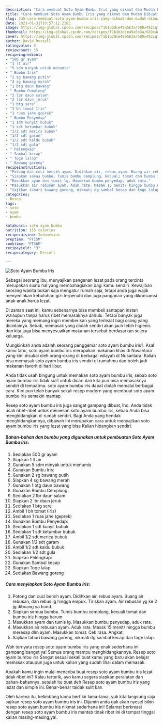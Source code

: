 ```yaml
---
description: "Cara membuat Soto Ayam Bumbu Iris yang nikmat dan Mudah Dibuat"
title: "Cara membuat Soto Ayam Bumbu Iris yang nikmat dan Mudah Dibuat"
slug: 235-cara-membuat-soto-ayam-bumbu-iris-yang-nikmat-dan-mudah-dibuat
date: 2021-01-31T18:57:12.218Z
image: https://img-global.cpcdn.com/recipes/f1b1b3dce49a5b3a/680x482cq70/soto-ayam-bumbu-iris-foto-resep-utama.jpg
thumbnail: https://img-global.cpcdn.com/recipes/f1b1b3dce49a5b3a/680x482cq70/soto-ayam-bumbu-iris-foto-resep-utama.jpg
cover: https://img-global.cpcdn.com/recipes/f1b1b3dce49a5b3a/680x482cq70/soto-ayam-bumbu-iris-foto-resep-utama.jpg
author: David Russell
ratingvalue: 5
reviewcount: 15
recipeingredient:
- "500 gr ayam"
- "1 lt air"
- "5 sdm minyak untuk menumis"
- " Bumbu Iris"
- "2 sg bawang putih"
- "4 sg bawang merah"
- "1 btg daun bawang"
- " Bumbu Cemplung"
- "2 lbr daun salam"
- "2 lbr daun jeruk"
- "1 btg sere"
- "1 bh tomat Iris"
- "1 ruas jahe geprek"
- " Bumbu Penyedap"
- "1 sdt kunyit bubuk"
- "1 sdt ketumbar bubuk"
- "1/2 sdt merica bubuk"
- "1/2 sdt garam"
- "1/2 sdt kaldu bubuk"
- "1/2 sdt gula"
- " Pelengkap"
- " Sambal kecap"
- " Toge lalap"
- " Bawang goreng"
recipeinstructions:
- "Potong dan cuci bersih ayam. Didihkan air, rebus ayam. Buang air rebusan, dan rebus lg hingga empuk. Tiriskan ayam. Air rebusan yg ke 2 jg dibuang ya bund."
- "Siapkan semua bumbu. Tumis bumbu cemplung, kecuali tomat dan bumbu iris hingga harum"
- "Masukkan ayam dan tumis lg. Masukkan bumbu penyedap, aduk rata."
- "Masukkan air rebusan ayam. Aduk rata. Masak 15 menit/ hingga bumbu meresap dlm ayam. Masukkan tomat. Cek rasa. Angkat."
- "Sajikan taburi bawang goreng, nikmati dg sambal kecap dan toge lalap."
categories:
- Resep
tags:
- soto
- ayam
- bumbu

katakunci: soto ayam bumbu 
nutrition: 155 calories
recipecuisine: Indonesian
preptime: "PT15M"
cooktime: "PT56M"
recipeyield: "3"
recipecategory: Dessert

---
```



![Soto Ayam Bumbu Iris](https://img-global.cpcdn.com/recipes/f1b1b3dce49a5b3a/680x482cq70/soto-ayam-bumbu-iris-foto-resep-utama.jpg)

Sebagai seorang ibu, menyajikan panganan lezat pada orang tercinta merupakan suatu hal yang membahagiakan bagi kamu sendiri. Kewajiban seorang  wanita bukan saja mengatur rumah saja, tetapi anda juga wajib menyediakan kebutuhan gizi terpenuhi dan juga panganan yang dikonsumsi anak-anak harus lezat.

Di zaman  saat ini, kamu sebenarnya bisa membeli santapan instan walaupun tanpa harus ribet memasaknya dahulu. Tetapi banyak juga mereka yang memang ingin memberikan yang terlezat bagi orang yang dicintainya. Sebab, memasak yang diolah sendiri akan jauh lebih higienis dan kita juga bisa menyesuaikan makanan tersebut berdasarkan selera keluarga. 



Mungkinkah anda adalah seorang penggemar soto ayam bumbu iris?. Asal kamu tahu, soto ayam bumbu iris merupakan makanan khas di Nusantara yang kini disukai oleh orang-orang di berbagai wilayah di Nusantara. Kalian bisa memasak soto ayam bumbu iris sendiri di rumahmu dan boleh jadi makanan favorit di hari libur.

Anda tidak usah bingung untuk memakan soto ayam bumbu iris, sebab soto ayam bumbu iris tidak sulit untuk dicari dan kita pun bisa memasaknya sendiri di tempatmu. soto ayam bumbu iris dapat diolah memalui berbagai cara. Kini pun telah banyak sekali resep modern yang membuat soto ayam bumbu iris semakin mantap.

Resep soto ayam bumbu iris juga sangat gampang dibuat, lho. Anda tidak usah ribet-ribet untuk memesan soto ayam bumbu iris, sebab Anda bisa menghidangkan di rumah sendiri. Bagi Anda yang hendak menghidangkannya, dibawah ini merupakan cara untuk menyajikan soto ayam bumbu iris yang lezat yang bisa Kalian hidangkan sendiri.

<!--inarticleads1-->

##### Bahan-bahan dan bumbu yang digunakan untuk pembuatan Soto Ayam Bumbu Iris:

1. Sediakan 500 gr ayam
1. Siapkan 1 lt air
1. Gunakan 5 sdm minyak untuk menumis
1. Gunakan  Bumbu Iris:
1. Gunakan 2 sg bawang putih
1. Siapkan 4 sg bawang merah
1. Gunakan 1 btg daun bawang
1. Gunakan  Bumbu Cemplung:
1. Sediakan 2 lbr daun salam
1. Siapkan 2 lbr daun jeruk
1. Sediakan 1 btg sere
1. Ambil 1 bh tomat (Iris)
1. Sediakan 1 ruas jahe (geprek)
1. Gunakan  Bumbu Penyedap:
1. Sediakan 1 sdt kunyit bubuk
1. Sediakan 1 sdt ketumbar bubuk
1. Ambil 1/2 sdt merica bubuk
1. Gunakan 1/2 sdt garam
1. Ambil 1/2 sdt kaldu bubuk
1. Sediakan 1/2 sdt gula
1. Siapkan  Pelengkap:
1. Gunakan  Sambal kecap
1. Siapkan  Toge lalap
1. Sediakan  Bawang goreng




<!--inarticleads2-->

##### Cara menyiapkan Soto Ayam Bumbu Iris:

1. Potong dan cuci bersih ayam. Didihkan air, rebus ayam. Buang air rebusan, dan rebus lg hingga empuk. Tiriskan ayam. Air rebusan yg ke 2 jg dibuang ya bund.
1. Siapkan semua bumbu. Tumis bumbu cemplung, kecuali tomat dan bumbu iris hingga harum
1. Masukkan ayam dan tumis lg. Masukkan bumbu penyedap, aduk rata.
1. Masukkan air rebusan ayam. Aduk rata. Masak 15 menit/ hingga bumbu meresap dlm ayam. Masukkan tomat. Cek rasa. Angkat.
1. Sajikan taburi bawang goreng, nikmati dg sambal kecap dan toge lalap.




Wah ternyata resep soto ayam bumbu iris yang enak sederhana ini gampang banget ya! Semua orang mampu menghidangkannya. Resep soto ayam bumbu iris Sangat sesuai sekali buat kamu yang baru akan belajar memasak ataupun juga untuk kalian yang sudah lihai dalam memasak.

Apakah kamu ingin mulai mencoba buat resep soto ayam bumbu iris lezat tidak ribet ini? Kalau tertarik, ayo kamu segera siapkan peralatan dan bahan-bahannya, setelah itu buat deh Resep soto ayam bumbu iris yang lezat dan simple ini. Benar-benar taidak sulit kan. 

Oleh karena itu, ketimbang kamu berfikir lama-lama, yuk kita langsung saja sajikan resep soto ayam bumbu iris ini. Dijamin anda gak akan nyesel bikin resep soto ayam bumbu iris nikmat sederhana ini! Selamat berkreasi dengan resep soto ayam bumbu iris mantab tidak ribet ini di tempat tinggal kalian masing-masing,ya!.

